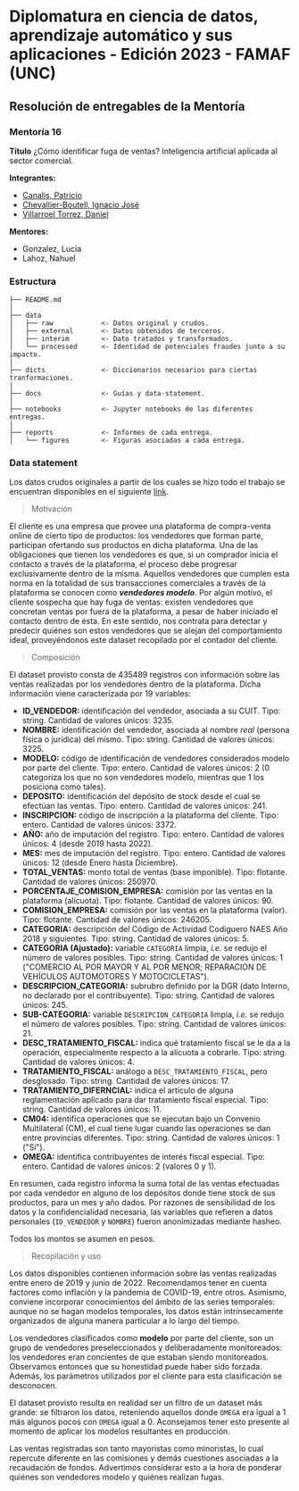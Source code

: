 # **Diplomatura en ciencia de datos, aprendizaje automático y sus aplicaciones - Edición 2023 - FAMAF (UNC)**

## **Resolución de entregables de la Mentoría**

### **Mentoría 16**

**Título**
¿Cómo identificar fuga de ventas? Inteligencia artificial aplicada al sector comercial.

**Integrantes:**
- [Canalis, Patricio](https://github.com/patriciocanalis)
- [Chevallier-Boutell, Ignacio José](https://github.com/Cheva94)
- [Villarroel Torrez, Daniel](https://github.com/dvtorrez42)

**Mentores:**
- Gonzalez, Lucía
- Lahoz, Nahuel

### **Estructura**

```
├── README.md          
|
├── data
│   ├── raw            <- Datos original y crudos.
│   ├── external       <- Datos obtenidos de terceros.
│   ├── interim        <- Dato tratados y transformados.
│   └── processed      <- Identidad de potenciales fraudes junto a su impacto.
│
├── dicts              <- Diccionarios necesarios para ciertas tranformaciones.
|
├── docs               <- Guías y data-statement.
│
├── notebooks          <- Jupyter notebooks de las diferentes entregas.
│
├── reports            <- Informes de cada entrega.
│   └── figures        <- Figuras asociadas a cada entrega.
```

### Data statement

Los datos crudos originales a partir de los cuales se hizo todo el trabajo se encuentran disponibles en el siguiente [link](https://drive.google.com/file/d/1RASbLWhOXv4Pa2JsbDVuuCAVrjfJWYDO/view?usp=sharing).

> Motivación

El cliente es una empresa que provee una plataforma de compra-venta online de cierto tipo de productos: los vendedores que forman parte, participan ofertando sus productos en dicha plataforma. Una de las obligaciones que tienen los vendedores es que, si un comprador inicia el contacto a través de la plataforma, el proceso debe progresar exclusivamente dentro de la misma. Aquellos vendedores que cumplen esta norma en la totalidad de sus transacciones comerciales a través de la plataforma se conocen como ***vendedores modelo***. Por algún motivo, el cliente sospecha que hay fuga de ventas: existen vendedores que concretan ventas por fuera de la plataforma, a pesar de haber iniciado el contacto dentro de ésta. En este sentido, nos contrata para detectar y predecir quiénes son estos vendedores que se alejan del comportamiento ideal, proveyéndonos este dataset recopilado por el contador del cliente.

> Composición

El dataset provisto consta de 435489 registros con información sobre las ventas realizadas por los vendedores dentro de la plataforma. Dicha información viene caracterizada por 19 variables:
* **ID_VENDEDOR:** identificación del vendedor, asociada a su CUIT. Tipo: string. Cantidad de valores únicos: 3235.
* **NOMBRE:** identificación del vendedor, asociada al nombre *real* (persona física o jurídica) del mismo. Tipo: string. Cantidad de valores únicos: 3225.
* **MODELO:** código de identificación de vendedores considerados modelo por parte del cliente. Tipo: entero. Cantidad de valores únicos: 2 (0 categoriza los que no son vendedores modelo, mientras que 1 los posiciona como tales).
* **DEPOSITO:** identificación del depósito de stock desde el cual se efectúan las ventas. Tipo: entero. Cantidad de valores únicos: 241.
* **INSCRIPCION:** código de inscripción a la plataforma del cliente. Tipo: entero. Cantidad de valores únicos: 3372.
* **AÑO:** año de imputación del registro. Tipo: entero. Cantidad de valores únicos: 4 (desde 2019 hasta 2022).
* **MES:** mes de imputación del registro. Tipo: entero. Cantidad de valores únicos: 12 (desde Enero hasta Diciembre).
* **TOTAL_VENTAS:** monto total de ventas (base imponible). Tipo: flotante. Cantidad de valores únicos: 250970.
* **PORCENTAJE_COMISION_EMPRESA:** comisión por las ventas en la plataforma (alícuota). Tipo: flotante. Cantidad de valores únicos: 90.
* **COMISION_EMPRESA:** comisión por las ventas en la plataforma (valor). Tipo: flotante. Cantidad de valores únicos: 246205.
* **CATEGORIA:** descripción del Código de Actividad Codiguero NAES Año 2018 y siguientes. Tipo: string. Cantidad de valores únicos: 5.
* **CATEGORIA (Ajustado):** variable `CATEGORIA` limpia, *i.e.* se redujo el número de valores posibles. Tipo: string. Cantidad de valores únicos: 1 ("COMERCIO AL POR MAYOR Y AL POR MENOR; REPARACION DE VEHÍCULOS AUTOMOTORES Y MOTOCICLETAS").
* **DESCRIPCION_CATEGORIA:** subrubro definido por la DGR (dato Interno, no declarado por el contribuyente). Tipo: string. Cantidad de valores únicos: 245.
* **SUB-CATEGORIA:** variable `DESCRIPCION_CATEGORIA` limpia, *i.e.* se redujo el número de valores posibles. Tipo: string. Cantidad de valores únicos: 21.
* **DESC_TRATAMIENTO_FISCAL:** indica qué tratamiento fiscal se le da a la operación, especialmente respecto a la alícuota a cobrarle. Tipo: string. Cantidad de valores únicos: 4.
* **TRATAMIENTO_FISCAL:** análogo a `DESC_TRATAMIENTO_FISCAL`, pero desglosado. Tipo: string. Cantidad de valores únicos: 17.
* **TRATAMIENTO_DIFERNCIAL:** indica el artículo de alguna reglamentación aplicado para dar tratamiento fiscal especial. Tipo: string. Cantidad de valores únicos: 11.
* **CM04:** identifica operaciones que se ejecutan bajo un Convenio Multilateral (CM), el cual tiene lugar cuando las operaciones se dan entre provincias diferentes. Tipo: string. Cantidad de valores únicos: 1 ("Sí").
* **OMEGA:** identifica contribuyentes de interés fiscal especial. Tipo: entero. Cantidad de valores únicos: 2 (valores 0 y 1).

En resumen, cada registro informa la suma total de las ventas efectuadas por cada vendedor en alguno de los depósitos donde tiene stock de sus productos, para un mes y año dados. Por razones de sensibilidad de los datos y la confidencialidad necesaria, las variables que refieren a datos personales (`ID_VENDEDOR` y `NOMBRE`) fueron anonimizadas mediante hasheo.

Todos los montos se asumen en pesos.

> Recopilación y uso

Los datos disponibles contienen información sobre las ventas realizadas entre enero de 2019 y junio de 2022. Recomendamos tener en cuenta factores como inflación y la pandemia de COVID-19, entre otros. Asimismo, conviene incorporar conocimientos del ámbito de las series temporales: aunque no se hagan modelos temporales, los datos están intrínsecamente organizados de alguna manera particular a lo largo del tiempo.

Los vendedores clasificados como **modelo** por parte del cliente, son un grupo de vendedores preseleccionados y deliberadamente monitoreados: los vendedores eran concientes de que estaban siendo monitoreados. Observamos entonces que su honestidad puede haber sido forzada. Además, los parámetros utilizados por el cliente para esta clasificación se desconocen.

El dataset provisto resulta en realidad ser un filtro de un dataset más grande: se filtraron los datos, reteniendo aquellos donde `OMEGA` era igual a 1 más algunos pocos con `OMEGA` igual a 0. Aconsejamos tener esto presente al momento de aplicar los modelos resultantes en producción.

Las ventas registradas son tanto mayoristas como minoristas, lo cual repercute diferente en las comisiones y demás cuestiones asociadas a la recaudación de fondos. Advertimos considerar esto a la hora de ponderar quiénes son vendedores modelo y quiénes realizan fugas.